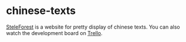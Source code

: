 # chinese-texts
[SteleForest](http://steleforest.herokuapp.com/) is a website for pretty display of chinese texts.
You can also watch the development board on [Trello](https://trello.com/b/Rbp7JvzP/stele-forest).
